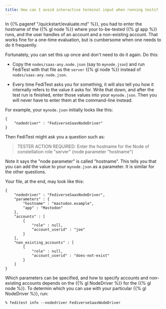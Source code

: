 ```yaml
---
title: How can I avoid interactive terminal input when running tests?
---
```


In {{% pageref "/quickstart/evaluate.md" %}}, you had to enter the hostname of the
{{% gl node %}} where your to-be-tested {{% gl app %}} runs, and the user handles of
an account and a non-existing account. That works fine for a one-time evaluation, but
is cumbersome when one needs to do it frequently.

Fortunately, you can set this up once and don't need to do it again. Do this:

* Copy the `nodes/saas-any.node.json` (say to `mynode.json`) and run FediTest with
  that file as the `server` {{% gl node %}} instead of `nodes/saas-any.node.json`.

* Every time FediTest asks you for something, it will also tell you how it internally
  refers to the value it asks for. Write that down, and after the test run is finished,
  enter those values into your `mynode.json`. Then you will never have to enter them
  at the command-line instead.

For example, your `mynode.json` initially looks like this:

```
{
    "nodedriver" : "FediverseSaasNodeDriver"
}
```

Then FediTest might ask you a question such as:

> TESTER ACTION REQUIRED: Enter the hostname for the Node of constellation role "server" (node parameter "hostname")

Note it says the "node parameter" is called "hostname". This tells you that you can add the
value to your `mynode.json` as a parameter. It is similar for the other questions.

Your file, at the end, may look like this:

```
{
    "nodedriver" : "FediverseSaasNodeDriver",
    "parameters" : {
        "hostname" : "mastodon.example",
        "app" : "Mastodon"
    },
    "accounts" : [
        {
            "role" : null,
            "account_userid" : "joe"
        }
    ],
    "non_existing_accounts" : [
        {
            "role" : null,
            "account_userid" : "does-not-exist"
        }
    ]
}
```

Which parameters can be specified, and how to specify accounts and non-existing accounts
depends on the {{% gl NodeDriver %}} for the {{% gl node %}}. To determin which you
can use with your particular {{% gl NodeDriver %}}, run:

```
% feditest info --nodedriver FediverseSaasNodeDriver
```

